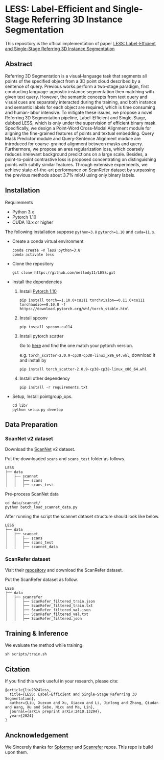 # LESS: Label-Efficient and Single-Stage Referring 3D Instance Segmentation

This repository is the offical implementation of paper [LESS: Label-Efficient and Single-Stage Referring 3D Instance Segmentation]()

## Abstract

Referring 3D Segmentation is a visual-language task that segments all points of the specified object from a 3D point cloud described by a sentence of query. Previous works perform a two-stage paradigm, first conducting language-agnostic instance segmentation then matching with given text query. However, the semantic concepts from text query and visual cues are separately interacted during the training, and both instance and semantic labels for each object are required, which is time consuming and human-labor intensive. To mitigate these issues, we propose a novel Referring 3D Segmentation pipeline, Label-Efficient and Single-Stage, dubbed LESS, which is only under the supervision of efficient binary mask. Specifically, we design a Point-Word Cross-Modal Alignment module for aligning the fine-grained features of points and textual embedding. Query Mask Predictor module and Query-Sentence Alignment module are introduced for coarse-grained alignment between masks and query. Furthermore, we propose an area regularization loss, which coarsely reduces irrelevant background predictions on a large scale. Besides, a point-to-point contrastive loss is proposed concentrating on distinguishing points with subtly similar features. Through extensive experiments, we achieve state-of-the-art performance on ScanRefer dataset by surpassing the previous methods about 3.7% mIoU using only binary labels.

## Installation

Requirements

- Python 3.x
- Pytorch 1.10
- CUDA 10.x or higher

The following installation suppose `python=3.8` `pytorch=1.10` and `cuda=11.x`.

- Create a conda virtual environment

  ```
  conda create -n less python=3.8
  conda activate less
  ```
- Clone the repository

  ```
  git clone https://github.com/mellody11/LESS.git
  ```
- Install the dependencies

  1. Install [Pytorch 1.10](https://pytorch.org/)

     ```
     pip install torch==1.10.0+cu111 torchvision==0.11.0+cu111 torchaudio==0.10.0 -f https://download.pytorch.org/whl/torch_stable.html
     ```
  2. Install spconv

     ```
     pip install spconv-cu114
     ```
  3. Install pytorch scatter

     Go to [here](https://pytorch-geometric.com/whl/) and find the one match your pytorch version.

     e.g.  `torch_scatter-2.0.9-cp38-cp38-linux_x86_64.whl`, download it and install by

     ```
     pip install torch_scatter-2.0.9-cp38-cp38-linux_x86_64.whl
     ```
  4. Install other dependency

     ```
     pip install -r requirements.txt
     ```
- Setup, Install pointgroup_ops.

  ```
  cd lib/
  python setup.py develop
  ```

## Data Preparation

### ScanNet v2 dataset

Download the [ScanNet](http://www.scan-net.org/) v2 dataset.

Put the downloaded `scans` and `scans_test` folder as follows.

```
LESS
├── data
│   ├── scannet
│   │   ├── scans
│   │   ├── scans_test
```

Pre-process ScanNet data

```
cd data/scannet/
python batch_load_scannet_data.py
```

After running the script the scannet dataset structure should look like below.

```
LESS
├── data
│   ├── scannet
│   │   ├── scans
│   │   ├── scans_test
│   │   ├── scannet_data

```

### ScanRefer dataset

Visit their [repository](https://github.com/daveredrum/ScanRefer?tab=readme-ov-file) and download the ScanRefer dataset.

Put the ScanRefer dataset as follow.

```
LESS
├── data
│   ├── scanrefer
│   │   ├── ScanRefer_filtered_train.json
│   │   ├── ScanRefer_filtered_train.txt
│   │   ├── ScanRefer_filtered_val.json
│   │   ├── ScanRefer_filtered_val.txt
│   │   ├── ScanRefer_filtered.json
```

## Training & Inference

We evaluate the method while training.

```
sh scripts/train.sh
```

## Citation

If you find this work useful in your research, please cite:

```
@article{liu2024less,
  title={LESS: Label-Efficient and Single-Stage Referring 3D Segmentation},
  author={Liu, Xuexun and Xu, Xiaoxu and Li, Jinlong and Zhang, Qiudan and Wang, Xu and Sebe, Nicu and Ma, Lin},
  journal={arXiv preprint arXiv:2410.13294},
  year={2024}
}
```

## Ancknowledgement

We Sincerely thanks for [Spformer](https://github.com/sunjiahao1999/SPFormer) and [Scanrefer](https://github.com/daveredrum/ScanRefer) repos. This repo is build upon them.
